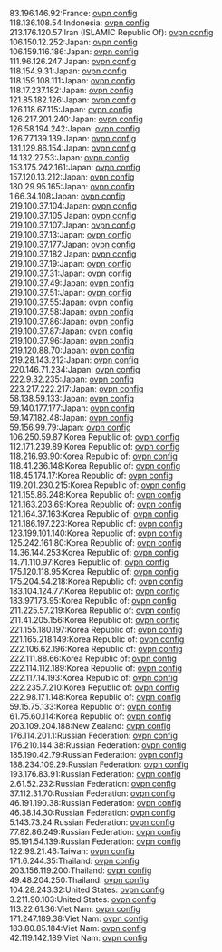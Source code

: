 83.196.146.92:France: [ovpn config](vpn/83_196_146_92.ovpn)  
118.136.108.54:Indonesia: [ovpn config](vpn/118_136_108_54.ovpn)  
213.176.120.57:Iran (ISLAMIC Republic Of): [ovpn config](vpn/213_176_120_57.ovpn)  
106.150.12.252:Japan: [ovpn config](vpn/106_150_12_252.ovpn)  
106.159.116.186:Japan: [ovpn config](vpn/106_159_116_186.ovpn)  
111.96.126.247:Japan: [ovpn config](vpn/111_96_126_247.ovpn)  
118.154.9.31:Japan: [ovpn config](vpn/118_154_9_31.ovpn)  
118.159.108.111:Japan: [ovpn config](vpn/118_159_108_111.ovpn)  
118.17.237.182:Japan: [ovpn config](vpn/118_17_237_182.ovpn)  
121.85.182.126:Japan: [ovpn config](vpn/121_85_182_126.ovpn)  
126.118.67.115:Japan: [ovpn config](vpn/126_118_67_115.ovpn)  
126.217.201.240:Japan: [ovpn config](vpn/126_217_201_240.ovpn)  
126.58.194.242:Japan: [ovpn config](vpn/126_58_194_242.ovpn)  
126.77.139.139:Japan: [ovpn config](vpn/126_77_139_139.ovpn)  
131.129.86.154:Japan: [ovpn config](vpn/131_129_86_154.ovpn)  
14.132.27.53:Japan: [ovpn config](vpn/14_132_27_53.ovpn)  
153.175.242.161:Japan: [ovpn config](vpn/153_175_242_161.ovpn)  
157.120.13.212:Japan: [ovpn config](vpn/157_120_13_212.ovpn)  
180.29.95.165:Japan: [ovpn config](vpn/180_29_95_165.ovpn)  
1.66.34.108:Japan: [ovpn config](vpn/1_66_34_108.ovpn)  
219.100.37.104:Japan: [ovpn config](vpn/219_100_37_104.ovpn)  
219.100.37.105:Japan: [ovpn config](vpn/219_100_37_105.ovpn)  
219.100.37.107:Japan: [ovpn config](vpn/219_100_37_107.ovpn)  
219.100.37.13:Japan: [ovpn config](vpn/219_100_37_13.ovpn)  
219.100.37.177:Japan: [ovpn config](vpn/219_100_37_177.ovpn)  
219.100.37.182:Japan: [ovpn config](vpn/219_100_37_182.ovpn)  
219.100.37.19:Japan: [ovpn config](vpn/219_100_37_19.ovpn)  
219.100.37.31:Japan: [ovpn config](vpn/219_100_37_31.ovpn)  
219.100.37.49:Japan: [ovpn config](vpn/219_100_37_49.ovpn)  
219.100.37.51:Japan: [ovpn config](vpn/219_100_37_51.ovpn)  
219.100.37.55:Japan: [ovpn config](vpn/219_100_37_55.ovpn)  
219.100.37.58:Japan: [ovpn config](vpn/219_100_37_58.ovpn)  
219.100.37.86:Japan: [ovpn config](vpn/219_100_37_86.ovpn)  
219.100.37.87:Japan: [ovpn config](vpn/219_100_37_87.ovpn)  
219.100.37.96:Japan: [ovpn config](vpn/219_100_37_96.ovpn)  
219.120.88.70:Japan: [ovpn config](vpn/219_120_88_70.ovpn)  
219.28.143.212:Japan: [ovpn config](vpn/219_28_143_212.ovpn)  
220.146.71.234:Japan: [ovpn config](vpn/220_146_71_234.ovpn)  
222.9.32.235:Japan: [ovpn config](vpn/222_9_32_235.ovpn)  
223.217.222.217:Japan: [ovpn config](vpn/223_217_222_217.ovpn)  
58.138.59.133:Japan: [ovpn config](vpn/58_138_59_133.ovpn)  
59.140.177.177:Japan: [ovpn config](vpn/59_140_177_177.ovpn)  
59.147.182.48:Japan: [ovpn config](vpn/59_147_182_48.ovpn)  
59.156.99.79:Japan: [ovpn config](vpn/59_156_99_79.ovpn)  
106.250.59.87:Korea Republic of: [ovpn config](vpn/106_250_59_87.ovpn)  
112.171.239.89:Korea Republic of: [ovpn config](vpn/112_171_239_89.ovpn)  
118.216.93.90:Korea Republic of: [ovpn config](vpn/118_216_93_90.ovpn)  
118.41.236.148:Korea Republic of: [ovpn config](vpn/118_41_236_148.ovpn)  
118.45.174.17:Korea Republic of: [ovpn config](vpn/118_45_174_17.ovpn)  
119.201.230.215:Korea Republic of: [ovpn config](vpn/119_201_230_215.ovpn)  
121.155.86.248:Korea Republic of: [ovpn config](vpn/121_155_86_248.ovpn)  
121.163.203.69:Korea Republic of: [ovpn config](vpn/121_163_203_69.ovpn)  
121.164.37.163:Korea Republic of: [ovpn config](vpn/121_164_37_163.ovpn)  
121.186.197.223:Korea Republic of: [ovpn config](vpn/121_186_197_223.ovpn)  
123.199.101.140:Korea Republic of: [ovpn config](vpn/123_199_101_140.ovpn)  
125.242.161.80:Korea Republic of: [ovpn config](vpn/125_242_161_80.ovpn)  
14.36.144.253:Korea Republic of: [ovpn config](vpn/14_36_144_253.ovpn)  
14.71.110.97:Korea Republic of: [ovpn config](vpn/14_71_110_97.ovpn)  
175.120.118.95:Korea Republic of: [ovpn config](vpn/175_120_118_95.ovpn)  
175.204.54.218:Korea Republic of: [ovpn config](vpn/175_204_54_218.ovpn)  
183.104.124.77:Korea Republic of: [ovpn config](vpn/183_104_124_77.ovpn)  
183.97.173.95:Korea Republic of: [ovpn config](vpn/183_97_173_95.ovpn)  
211.225.57.219:Korea Republic of: [ovpn config](vpn/211_225_57_219.ovpn)  
211.41.205.156:Korea Republic of: [ovpn config](vpn/211_41_205_156.ovpn)  
221.155.180.197:Korea Republic of: [ovpn config](vpn/221_155_180_197.ovpn)  
221.165.218.149:Korea Republic of: [ovpn config](vpn/221_165_218_149.ovpn)  
222.106.62.196:Korea Republic of: [ovpn config](vpn/222_106_62_196.ovpn)  
222.111.88.66:Korea Republic of: [ovpn config](vpn/222_111_88_66.ovpn)  
222.114.112.189:Korea Republic of: [ovpn config](vpn/222_114_112_189.ovpn)  
222.117.14.193:Korea Republic of: [ovpn config](vpn/222_117_14_193.ovpn)  
222.235.7.210:Korea Republic of: [ovpn config](vpn/222_235_7_210.ovpn)  
222.98.171.148:Korea Republic of: [ovpn config](vpn/222_98_171_148.ovpn)  
59.15.75.133:Korea Republic of: [ovpn config](vpn/59_15_75_133.ovpn)  
61.75.60.114:Korea Republic of: [ovpn config](vpn/61_75_60_114.ovpn)  
203.109.204.188:New Zealand: [ovpn config](vpn/203_109_204_188.ovpn)  
176.114.201.1:Russian Federation: [ovpn config](vpn/176_114_201_1.ovpn)  
176.210.144.38:Russian Federation: [ovpn config](vpn/176_210_144_38.ovpn)  
185.190.42.79:Russian Federation: [ovpn config](vpn/185_190_42_79.ovpn)  
188.234.109.29:Russian Federation: [ovpn config](vpn/188_234_109_29.ovpn)  
193.176.83.91:Russian Federation: [ovpn config](vpn/193_176_83_91.ovpn)  
2.61.52.232:Russian Federation: [ovpn config](vpn/2_61_52_232.ovpn)  
37.112.31.70:Russian Federation: [ovpn config](vpn/37_112_31_70.ovpn)  
46.191.190.38:Russian Federation: [ovpn config](vpn/46_191_190_38.ovpn)  
46.38.14.30:Russian Federation: [ovpn config](vpn/46_38_14_30.ovpn)  
5.143.73.24:Russian Federation: [ovpn config](vpn/5_143_73_24.ovpn)  
77.82.86.249:Russian Federation: [ovpn config](vpn/77_82_86_249.ovpn)  
95.191.54.139:Russian Federation: [ovpn config](vpn/95_191_54_139.ovpn)  
122.99.21.46:Taiwan: [ovpn config](vpn/122_99_21_46.ovpn)  
171.6.244.35:Thailand: [ovpn config](vpn/171_6_244_35.ovpn)  
203.156.119.200:Thailand: [ovpn config](vpn/203_156_119_200.ovpn)  
49.48.204.250:Thailand: [ovpn config](vpn/49_48_204_250.ovpn)  
104.28.243.32:United States: [ovpn config](vpn/104_28_243_32.ovpn)  
3.211.90.103:United States: [ovpn config](vpn/3_211_90_103.ovpn)  
113.22.61.36:Viet Nam: [ovpn config](vpn/113_22_61_36.ovpn)  
171.247.189.38:Viet Nam: [ovpn config](vpn/171_247_189_38.ovpn)  
183.80.85.184:Viet Nam: [ovpn config](vpn/183_80_85_184.ovpn)  
42.119.142.189:Viet Nam: [ovpn config](vpn/42_119_142_189.ovpn)  
